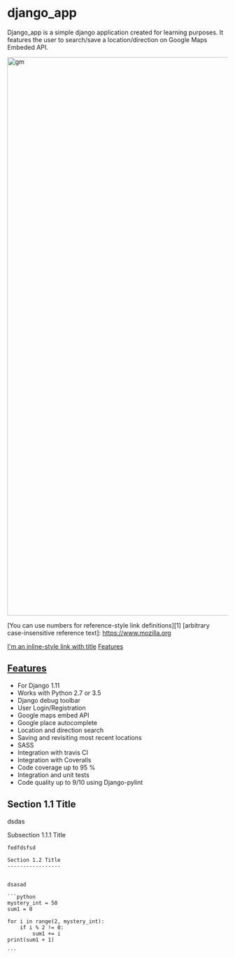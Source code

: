 
django_app
===============
Django_app is a simple django application created for learning purposes. It features the user to search/save a location/direction on Google Maps Embeded API.

<img width="1274" alt="gm" src="https://user-images.githubusercontent.com/26566198/34909233-76444f3a-f89d-11e7-8181-0b880e31bbe3.png">

[You can use numbers for reference-style link definitions][1]
[arbitrary case-insensitive reference text]: https://www.mozilla.org

[I'm an inline-style link with title](https://www.google.com "Google's Homepage")
<a name="features-content">[Features](#features)</a>


<a name="team-members">[Features](#features-content)</a>
---------

* For Django 1.11
* Works with Python 2.7 or 3.5
* Django debug toolbar
* User Login/Registration
* Google maps embed API
* Google place autocomplete
* Location and direction search
* Saving and revisiting most recent locations
* SASS 
* Integration with travis CI
* Integration with Coveralls
* Code coverage up to 95 %
* Integration and unit tests
* Code quality up to 9/10 using Django-pylint



Section 1.1 Title
-----------------
dsdas

Subsection 1.1.1 Title
~~~~~~~~~~~~~~~~~~~~~~
fedfdsfsd

Section 1.2 Title
-----------------


dsasad 

```python
mystery_int = 50
sum1 = 0

for i in range(2, mystery_int):
    if i % 2 != 0:
        sum1 += i
print(sum1 + 1)

```


